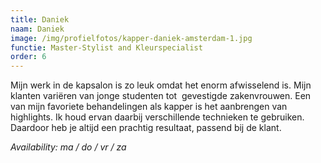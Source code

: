 ```yaml
---
title: Daniek
naam: Daniek
image: /img/profielfotos/kapper-daniek-amsterdam-1.jpg
functie: Master-Stylist and Kleurspecialist
order: 6
---
```



Mijn werk in de kapsalon is zo leuk omdat het enorm afwisselend is. Mijn klanten vari&euml;ren van jonge studenten tot&nbsp; gevestigde zakenvrouwen. Een van mijn favoriete behandelingen als kapper is het aanbrengen van highlights. Ik houd ervan daarbij verschillende technieken te gebruiken. Daardoor heb je altijd een prachtig resultaat, passend bij de klant.

*Availability: ma / do / vr / za*